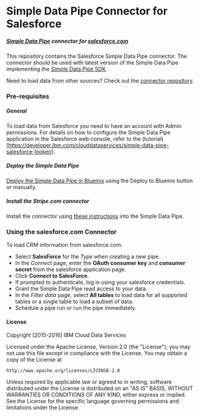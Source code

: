 # Simple Data Pipe Connector for Salesforce

##### [Simple Data Pipe](https://developer.ibm.com/clouddataservices/simple-data-pipe/) connector for [salesforce.com](http://www.salesforce.com)

This repository contains the Salesforce Simple Data Pipe connector. The connector should be used with latest version of the Simple Data Pipe implementing the [Simple Data Pipe SDK](https://github.com/ibm-cds-labs/simple-data-pipe-sdk).

Need to load data from other sources? Check out the [connector repository](https://developer.ibm.com/clouddataservices/simple-data-pipe-connectors/).

### Pre-requisites

##### General

To load data from Salesforce you need to have an account with Admin permissions. For details on how to configure the Simple Data Pipe application in the Salesforce web console, refer to the (tutorial)[https://developer.ibm.com/clouddataservices/simple-data-pipe-salesforce-looker/).

##### Deploy the Simple Data Pipe

  [Deploy the Simple Data Pipe in Bluemix](https://github.com/ibm-cds-labs/simple-data-pipe) using the Deploy to Bluemix button or manually.

##### Install the Stripe.com connector

  Install the connector using [these instructions](https://github.com/ibm-cds-labs/simple-data-pipe/wiki/Installing-a-Simple-Data-Pipe-Connector) into the Simple Data Pipe.  

### Using the salesforce.com Connector 

To load CRM information from salesforce.com:

* Select __SalesForce__ for the _Type_ when creating a new pipe.  
* In the _Connect_ page, enter the __OAuth consumer key__ and __consumer secret__ from the salesforce application page.
* Click __Connect to SalesForce__.
* If prompted to authenticate, log in using your salesforce credentials.
* Grant the Simple Data Pipe read access to your data.
* In the _Filter data_ page, select __All tables__ to load data for all supported tables or a single table to load a subset of data.
* Schedule a pipe run or run the pipe immediately.

#### License 

Copyright [2015-2016] IBM Cloud Data Services

Licensed under the Apache License, Version 2.0 (the "License"); you may not use this file except in compliance with the License. You may obtain a copy of the License at

    http://www.apache.org/licenses/LICENSE-2.0

Unless required by applicable law or agreed to in writing, software distributed under the License is distributed on an "AS IS" BASIS, WITHOUT WARRANTIES OR CONDITIONS OF ANY KIND, either express or implied. See the License for the specific language governing permissions and limitations under the License.
